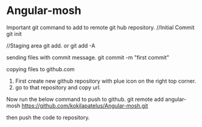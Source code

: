 # Angular-mosh
Important git command to add to remote git hub repository.
//Initial Commit
git init

//Staging area
git add. or git add -A

sending files with commit message.
git commit -m "first commit"

copying files to github.com  
1) First create new github repository with plue icon on the right top corner.
2) go to that repository and copy url.

Now run the below command to push to github.
git remote add angular-mosh https://github.com/kokilapatelus/Angular-mosh.git

then push the code to repository.

